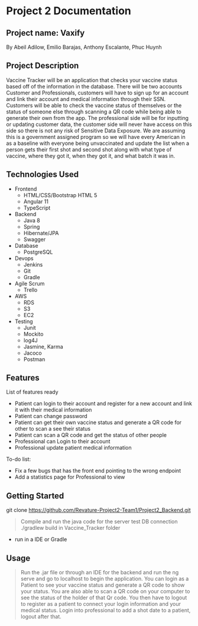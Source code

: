 # Project 2 Documentation

## Project name: Vaxify

By Abeil Adilow, Emilio Barajas, Anthony Escalante, Phuc Huynh 

## Project Description

   Vaccine Tracker will be an application that checks your vaccine status based off of the information in the database. There will be two accounts Customer and Professionals, customers will have to sign up for an account and link their account and medical information through their SSN. Customers will be able to check the vaccine status of themselves or the status of someone else through scanning a QR code while being able to generate their own from the app. The professional side will be for inputting or updating customer data, the customer side will never have access on this side so there is not any risk of Sensitive Data Exposure. We are assuming this is a government assigned program so we will have every American in as a baseline with everyone being unvaccinated and update the list when a person gets their first shot and second shot along with what type of vaccine, where they got it, when they got it, and what batch it was in. 

## Technologies Used

* Frontend 
   - HTML/CSS/Bootstrap HTML 5
   - Angular 11
   - TypeScript
* Backend
   - Java 8
   - Spring 
   - Hibernate/JPA
   - Swagger
* Database 
   - PostgreSQL
* Devops
   - Jenkins 
   - Git
   - Gradle
* Agile Scrum
   - Trello
* AWS
   - RDS
   - S3
   - EC2
* Testing
   - Junit 
   - Mockito
   - log4J
   - Jasmine, Karma
   - Jacoco
   - Postman

## Features

List of features ready
* Patient can login to their account and register for a new account and link it with their medical information
* Patient can change password 
* Patient can get their own vaccine status and generate a QR code for other to scan a see their status
* Patient can scan a QR code and get the status of other people
* Professional can Login to their account
* Professional update patient medical information

To-do list:
* Fix a few bugs that has the front end pointing to the wrong endpoint
* Add a statistics page for Professional to view

## Getting Started
   
git clone https://github.com/Revature-Project2-Team1/Project2_Backend.git

> Compile and run the java code for the server test DB connection  
> ./gradlew build in Vaccine_Tracker folder
- run in a IDE or Gradle 


## Usage

> Run the .jar file or through an IDE for the backend and run the ng serve and go to localhost to begin the application. You can login as a Patient to see your vaccine status and generate a QR code to show your status. You are also able to scan a QR code on your computer to see the status of the holder of that Qr code. You then have to logout to register as a patient to connect your login information and your medical status. Login into professional to add a shot date to a patient, logout after that.
